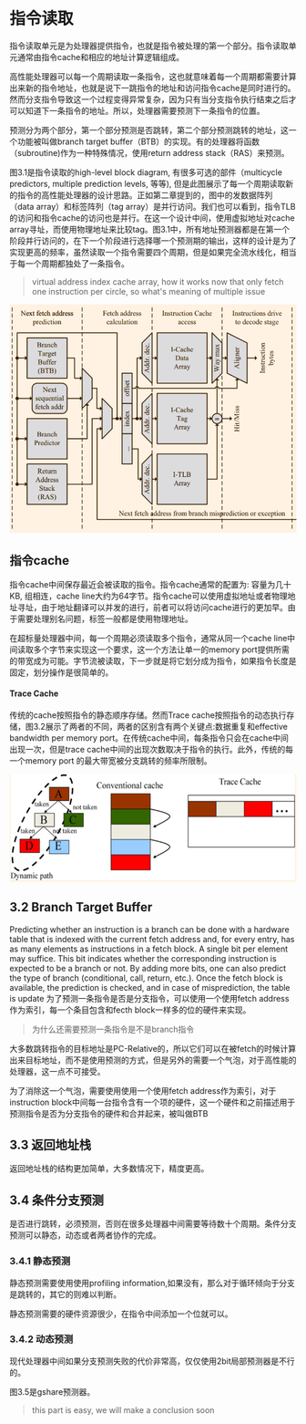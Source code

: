 # 指令读取
指令读取单元是为处理器提供指令，也就是指令被处理的第一个部分。指令读取单元通常由指令cache和相应的地址计算逻辑组成。

高性能处理器可以每一个周期读取一条指令，这也就意味着每一个周期都需要计算出来新的指令地址，也就是说下一跳指令的地址和访问指令cache是同时进行的。然而分支指令导致这一个过程变得异常复杂，因为只有当分支指令执行结束之后才可以知道下一条指令的地址。所以，处理器需要预测下一条指令的位置。

预测分为两个部分，第一个部分预测是否跳转，第二个部分预测跳转的地址，这一个功能被叫做branch target buffer（BTB）的实现。有的处理器将函数（subroutine)作为一种特殊情况，使用return address stack（RAS）来预测。

图3.1是指令读取的high-level block diagram, 有很多可选的部件（multicycle predictors, multiple prediction levels, 等等), 但是此图展示了每一个周期读取新的指令的高性能处理器的设计思路。正如第二章提到的，图中的发数据阵列（data array）和标签阵列（tag array）是并行访问。我们也可以看到，指令TLB的访问和指令cache的访问也是并行。在这一个设计中间，使用虚拟地址对cache array寻址，而使用物理地址来比较tag。图3.1中，所有地址预测器都是在第一个阶段并行访问的，在下一个阶段进行选择哪一个预测期的输出，这样的设计是为了实现更高的频率，虽然读取一个指令需要四个周期，但是如果完全流水线化，相当于每一个周期都独处了一条指令。
> virtual address index cache array, how it works
> now that only fetch one instruction per circle, so what's meaning of multiple issue

![](./img/3.1.png)

## 指令cache
指令cache中间保存最近会被读取的指令。指令cache通常的配置为: 容量为几十KB, 组相连，cache line大约为64字节。指令cache可以使用虚拟地址或者物理地址寻址，由于地址翻译可以并发的进行，前者可以将访问cache进行的更加早。由于需要处理别名问题，标签一般都是使用物理地址。

在超标量处理器中间，每一个周期必须读取多个指令，通常从同一个cache line中间读取多个字节来实现这一个要求，这一个方法让单一的memory port提供所需的带宽成为可能。字节流被读取，下一步就是将它划分成为指令，如果指令长度是固定，划分操作是很简单的。


#### Trace Cache
传统的cache按照指令的静态顺序存储。然而Trace cache按照指令的动态执行存储，图3.2展示了两者的不同，两者的区别含有两个关键点:数据重复和effective bandwidth per memory port。在传统cache中间，每条指令只会在cache中间出现一次，但是trace cache中间的出现次数取决于指令的执行。此外，传统的每一个memory port 的最大带宽被分支跳转的频率所限制。

![](./img/3.2.png)

## 3.2 Branch Target Buffer
Predicting whether an instruction is a branch can be done with a hardware table that is indexed
with the current fetch address and, for every entry, has as many elements as instructions in a fetch
block. A single bit per element may suffice. This bit indicates whether the corresponding instruction is expected to be a branch or not. By adding more bits, one can also predict the type of branch
(conditional, call, return, etc.). Once the fetch block is available, the prediction is checked, and in
case of misprediction, the table is update
为了预测一条指令是否是分支指令，可以使用一个使用fetch address作为索引，每一个条目包含和fecth block一样多的位的硬件来实现。
> 为什么还需要预测一条指令是不是branch指令

大多数跳转指令的目标地址是PC-Relative的，所以它们可以在被fetch的时候计算出来目标地址，而不是使用预测的方式，但是另外的需要一个气泡，对于高性能的处理器，这一点不可接受。

为了消除这一个气泡，需要使用使用一个使用fetch address作为索引，对于instruction block中间每一台指令含有一个项的硬件，这一个硬件和之前描述用于预测指令是否为分支指令的硬件和合并起来，被叫做BTB

## 3.3 返回地址栈
返回地址栈的结构更加简单，大多数情况下，精度更高。

## 3.4 条件分支预测
是否进行跳转，必须预测，否则在很多处理器中间需要等待数十个周期。条件分支预测可以静态，动态或者两者协作的完成。

### 3.4.1 静态预测
静态预测需要使用使用profiling information,如果没有，那么对于循环倾向于分支是跳转的，其它的则难以判断。

静态预测需要的硬件资源很少，在指令中间添加一个位就可以。
### 3.4.2 动态预测
现代处理器中间如果分支预测失败的代价非常高，仅仅使用2bit局部预测器是不行的。

图3.5是gshare预测器。
> this part is easy, we will make a conclusion soon
